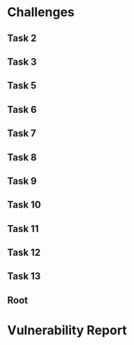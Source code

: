 
# Challenges
## Task 2
## Task 3
## Task 5
## Task 6
## Task 7
## Task 8
## Task 9
## Task 10
## Task 11
## Task 12
## Task 13
## Root

# Vulnerability Report
